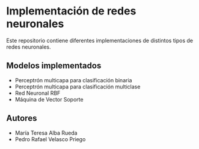 # Implementación de redes neuronales

Este repositorio contiene diferentes implementaciones de distintos tipos de redes neuronales.

## Modelos implementados
- Perceptrón multicapa para clasificación binaria
- Perceptrón multicapa para clasificación multiclase
- Red Neuronal RBF
- Máquina de Vector Soporte
  
## Autores
- María Teresa Alba Rueda
- Pedro Rafael Velasco Priego

